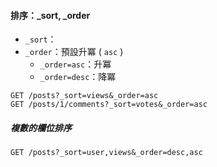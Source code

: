 #### 排序：_sort, _order
- `_sort`：
- `_order`：預設升冪 ( `asc` )
	- `_order=asc`：升冪
	- `_order=desc`：降冪

```
GET /posts?_sort=views&_order=asc
GET /posts/1/comments?_sort=votes&_order=asc
```
##### 複數的欄位排序
```
GET /posts?_sort=user,views&_order=desc,asc
```